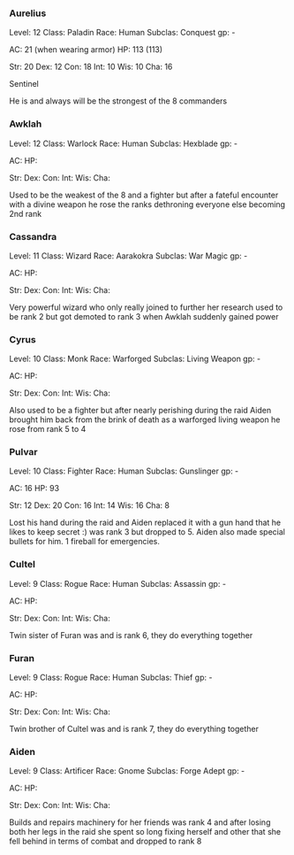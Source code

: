 ### Aurelius
Level: 12
Class: Paladin
Race: Human
Subclas: Conquest
gp: -

AC: 21 (when wearing armor)
HP: 113 (113)

Str: 20
Dex: 12
Con: 18
Int: 10
Wis: 10
Cha: 16

Sentinel

He is and always will be the strongest of the 8 commanders

### Awklah
Level: 12
Class: Warlock
Race: Human
Subclas: Hexblade
gp: -

AC:
HP: 

Str: 
Dex: 
Con: 
Int: 
Wis: 
Cha: 

Used to be the weakest of the 8 and a fighter but after a fateful encounter with a divine weapon he rose the ranks dethroning everyone else becoming 2nd rank

### Cassandra
Level: 11
Class: Wizard
Race: Aarakokra 
Subclas: War Magic
gp: -

AC:
HP: 

Str: 
Dex: 
Con: 
Int: 
Wis: 
Cha: 

Very powerful wizard who only really joined to further her research used to be rank 2 but got demoted to rank 3 when Awklah suddenly gained power

### Cyrus
Level: 10
Class: Monk
Race: Warforged 
Subclas: Living Weapon
gp: -

AC:
HP: 

Str: 
Dex: 
Con: 
Int: 
Wis: 
Cha: 

Also used to be a fighter but after nearly perishing during the raid Aiden brought him back from the brink of death as a warforged living weapon he rose from rank 5 to 4

### Pulvar
Level: 10
Class: Fighter
Race: Human 
Subclas: Gunslinger
gp: -

AC: 16
HP: 93

Str: 12
Dex: 20
Con: 16
Int: 14
Wis: 16
Cha: 8

Lost his hand during the raid and Aiden replaced it with a gun hand that he likes to keep secret :) was rank 3 but dropped to 5. Aiden also made special bullets for him. 1 fireball for emergencies.

### Cultel
Level: 9
Class: Rogue
Race: Human 
Subclas: Assassin
gp: -

AC:
HP: 

Str: 
Dex: 
Con: 
Int: 
Wis: 
Cha: 

Twin sister of Furan was and is rank 6, they do everything together

### Furan
Level: 9
Class: Rogue
Race: Human 
Subclas: Thief
gp: -

AC:
HP: 

Str: 
Dex: 
Con: 
Int: 
Wis: 
Cha: 

Twin brother of Cultel was and is rank 7, they do everything together

### Aiden
Level: 9
Class: Artificer
Race: Gnome 
Subclas: Forge Adept
gp: -

AC:
HP: 

Str: 
Dex: 
Con: 
Int: 
Wis: 
Cha: 

Builds and repairs machinery for her friends was rank 4 and after losing both her legs in the raid she spent so long fixing herself and other that she fell behind in terms of combat and dropped to rank 8